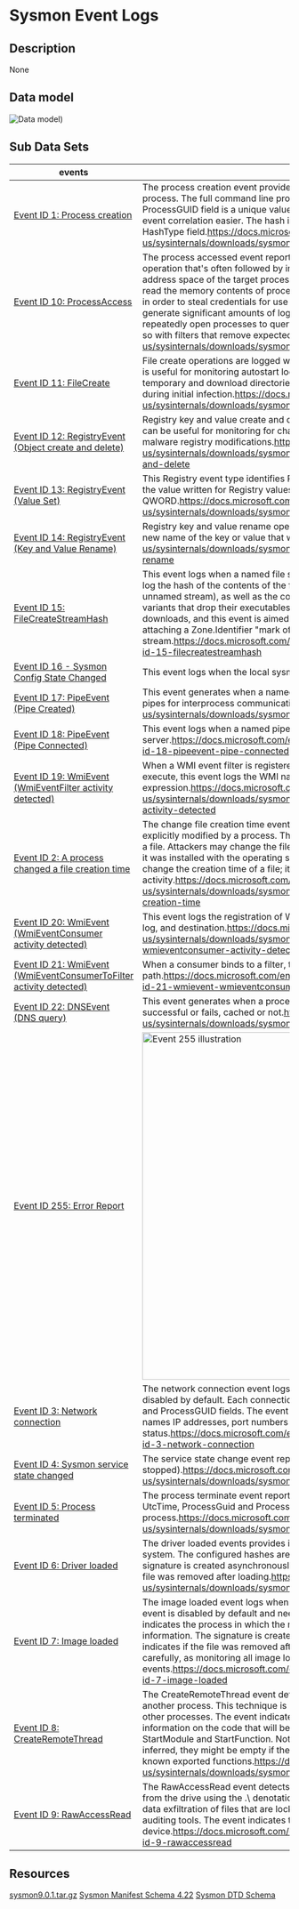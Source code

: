 # Sysmon Event Logs

## Description
None

## Data model
![Data model](/resources/images/SysmonDataModel.png|width=900))

## Sub Data Sets
|events|Description|Tags|
|---|---|---|
|[Event ID 1: Process creation](events/README.md)|The process creation event provides extended information about a newly created process. The full command line provides context on the process execution. The ProcessGUID field is a unique value for this process across a domain to make event correlation easier. The hash is a full hash of the file with the algorithms in the HashType field.https://docs.microsoft.com/en-us/sysinternals/downloads/sysmon#event-id-1-process-creation||
|[Event ID 10: ProcessAccess](events/README.md)|The process accessed event reports when a process opens another process, an operation that's often followed by information queries or reading and writing the address space of the target process. This enables detection of hacking tools that read the memory contents of processes like Local Security Authority (Lsass.exe) in order to steal credentials for use in Pass-the-Hash attacks. Enabling it can generate significant amounts of logging if there are diagnostic utilities active that repeatedly open processes to query their state, so it generally should only be done so with filters that remove expected accesses.https://docs.microsoft.com/en-us/sysinternals/downloads/sysmon#event-id-10-processaccess||
|[Event ID 11: FileCreate](events/README.md)|File create operations are logged when a file is created or overwritten. This event is useful for monitoring autostart locations, like the Startup folder, as well as temporary and download directories, which are common places malware drops during initial infection.https://docs.microsoft.com/en-us/sysinternals/downloads/sysmon#event-id-11-filecreate||
|[Event ID 12: RegistryEvent (Object create and delete)](events/README.md)|Registry key and value create and delete operations map to this event type, which can be useful for monitoring for changes to Registry autostart locations, or specific malware registry modifications.https://docs.microsoft.com/en-us/sysinternals/downloads/sysmon#event-id-12-registryevent-object-create-and-delete||
|[Event ID 13: RegistryEvent (Value Set)](events/README.md)|This Registry event type identifies Registry value modifications. The event records the value written for Registry values of type DWORD and QWORD.https://docs.microsoft.com/en-us/sysinternals/downloads/sysmon#event-id-13-registryevent-value-set||
|[Event ID 14: RegistryEvent (Key and Value Rename)](events/README.md)|Registry key and value rename operations map to this event type, recording the new name of the key or value that was renamed.https://docs.microsoft.com/en-us/sysinternals/downloads/sysmon#event-id-14-registryevent-key-and-value-rename||
|[Event ID 15: FileCreateStreamHash](events/README.md)|This event logs when a named file stream is created, and it generates events that log the hash of the contents of the file to which the stream is assigned (the unnamed stream), as well as the contents of the named stream. There are malware variants that drop their executables or configuration settings via browser downloads, and this event is aimed at capturing that based on the browser attaching a Zone.Identifier "mark of the web" stream.https://docs.microsoft.com/en-us/sysinternals/downloads/sysmon#event-id-15-filecreatestreamhash||
|[Event ID 16 - Sysmon Config State Changed](events/README.md)|This event logs when the local sysmon configuration is updated.||
|[Event ID 17: PipeEvent (Pipe Created)](events/README.md)|This event generates when a named pipe is created. Malware often uses named pipes for interprocess communication.https://docs.microsoft.com/en-us/sysinternals/downloads/sysmon#event-id-17-pipeevent-pipe-created||
|[Event ID 18: PipeEvent (Pipe Connected)](events/README.md)|This event logs when a named pipe connection is made between a client and a server.https://docs.microsoft.com/en-us/sysinternals/downloads/sysmon#event-id-18-pipeevent-pipe-connected||
|[Event ID 19: WmiEvent (WmiEventFilter activity detected)](events/README.md)|When a WMI event filter is registered, which is a method used by malware to execute, this event logs the WMI namespace, filter name and filter expression.https://docs.microsoft.com/en-us/sysinternals/downloads/sysmon#event-id-19-wmievent-wmieventfilter-activity-detected||
|[Event ID 2: A process changed a file creation time](events/README.md)|The change file creation time event is registered when a file creation time is explicitly modified by a process. This event helps tracking the real creation time of a file. Attackers may change the file creation time of a backdoor to make it look like it was installed with the operating system. Note that many processes legitimately change the creation time of a file; it does not necessarily indicate malicious activity.https://docs.microsoft.com/en-us/sysinternals/downloads/sysmon#event-id-2-a-process-changed-a-file-creation-time||
|[Event ID 20: WmiEvent (WmiEventConsumer activity detected)](events/README.md)|This event logs the registration of WMI consumers, recording the consumer name, log, and destination.https://docs.microsoft.com/en-us/sysinternals/downloads/sysmon#event-id-20-wmievent-wmieventconsumer-activity-detected||
|[Event ID 21: WmiEvent (WmiEventConsumerToFilter activity detected)](events/README.md)|When a consumer binds to a filter, this event logs the consumer name and filter path.https://docs.microsoft.com/en-us/sysinternals/downloads/sysmon#event-id-21-wmievent-wmieventconsumertofilter-activity-detected||
|[Event ID 22: DNSEvent (DNS query)](events/README.md)|This event generates when a process executes a DNS query, whether the result is successful or fails, cached or not.https://docs.microsoft.com/en-us/sysinternals/downloads/sysmon#event-id-22-dnsevent-dns-query||
|[Event ID 255: Error Report](events/README.md)|<img src="https://github.com/Cyb3rWard0g/OSSEM/blob/master/resources/images/event-255.png" alt="Event 255 illustration" width="625" height="625">||
|[Event ID 3: Network connection](events/README.md)|The network connection event logs TCP/UDP connections on the machine. It is disabled by default. Each connection is linked to a process through the ProcessId and ProcessGUID fields. The event also contains the source and destination host names IP addresses, port numbers and IPv6 status.https://docs.microsoft.com/en-us/sysinternals/downloads/sysmon#event-id-3-network-connection||
|[Event ID 4: Sysmon service state changed](events/README.md)|The service state change event reports the state of the Sysmon service (started or stopped).https://docs.microsoft.com/en-us/sysinternals/downloads/sysmon#event-id-4-sysmon-service-state-changed||
|[Event ID 5: Process terminated](events/README.md)|The process terminate event reports when a process terminates. It provides the UtcTime, ProcessGuid and ProcessId of the process.https://docs.microsoft.com/en-us/sysinternals/downloads/sysmon#event-id-5-process-terminated||
|[Event ID 6: Driver loaded](events/README.md)|The driver loaded events provides information about a driver being loaded on the system. The configured hashes are provided as well as signature information. The signature is created asynchronously for performance reasons and indicates if the file was removed after loading.https://docs.microsoft.com/en-us/sysinternals/downloads/sysmon#event-id-6-driver-loaded||
|[Event ID 7: Image loaded](events/README.md)|The image loaded event logs when a module is loaded in a specific process. This event is disabled by default and needs to be configured with the -l option. It indicates the process in which the module is loaded, hashes and signature information. The signature is created asynchronously for performance reasons and indicates if the file was removed after loading. This event should be configured carefully, as monitoring all image load events will generate a large number of events.https://docs.microsoft.com/en-us/sysinternals/downloads/sysmon#event-id-7-image-loaded||
|[Event ID 8: CreateRemoteThread](events/README.md)|The CreateRemoteThread event detects when a process creates a thread in another process. This technique is used by malware to inject code and hide in other processes. The event indicates the source and target process. It gives information on the code that will be run in the new thread: StartAddress, StartModule and StartFunction. Note that StartModule and StartFunction fields are inferred, they might be empty if the starting address is outside loaded modules or known exported functions.https://docs.microsoft.com/en-us/sysinternals/downloads/sysmon#event-id-8-createremotethread||
|[Event ID 9: RawAccessRead](events/README.md)|The RawAccessRead event detects when a process conducts reading operations from the drive using the \.\ denotation. This technique is often used by malware for data exfiltration of files that are locked for reading, as well as to avoid file access auditing tools. The event indicates the source process and target device.https://docs.microsoft.com/en-us/sysinternals/downloads/sysmon#event-id-9-rawaccessread||

## Resources
[sysmon9.0.1.tar.gz](./sysmon9_0_1.tar.gz)
[Sysmon Manifest Schema 4.22](./sysmon_manifest_4.22.xml)
[Sysmon DTD Schema](./sysmon_dtd_10.0.dtd)